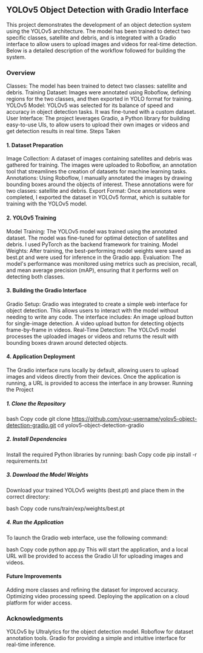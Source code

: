 ## YOLOv5 Object Detection with Gradio Interface

This project demonstrates the development of an object detection system using the YOLOv5 architecture.
The model has been trained to detect two specific classes, satellite and debris, and is integrated with a Gradio interface to allow users to upload images and videos for real-time detection. Below is a detailed description of the workflow followed for building the system.

### Overview
Classes: The model has been trained to detect two classes: satellite and debris.
Training Dataset: Images were annotated using Roboflow, defining regions for the two classes, and then exported in YOLO format for training.
YOLOv5 Model: YOLOv5 was selected for its balance of speed and accuracy in object detection tasks. It was fine-tuned with a custom dataset.
User Interface: The project leverages Gradio, a Python library for building easy-to-use UIs, to allow users to upload their own images or videos and get detection results in real time.
Steps Taken

#### 1. Dataset Preparation
Image Collection: A dataset of images containing satellites and debris was gathered for training. The images were uploaded to Roboflow, an annotation tool that streamlines the creation of datasets for machine learning tasks.
Annotations: Using Roboflow, I manually annotated the images by drawing bounding boxes around the objects of interest. These annotations were for two classes: satellite and debris.
Export Format: Once annotations were completed, I exported the dataset in YOLOv5 format, which is suitable for training with the YOLOv5 model.

#### 2. YOLOv5 Training
Model Training: The YOLOv5 model was trained using the annotated dataset. The model was fine-tuned for optimal detection of satellites and debris. I used PyTorch as the backend framework for training.
Model Weights: After training, the best-performing model weights were saved as best.pt and were used for inference in the Gradio app.
Evaluation: The model's performance was monitored using metrics such as precision, recall, and mean average precision (mAP), ensuring that it performs well on detecting both classes.

#### 3. Building the Gradio Interface
Gradio Setup: Gradio was integrated to create a simple web interface for object detection. This allows users to interact with the model without needing to write any code. The interface includes:
An image upload button for single-image detection.
A video upload button for detecting objects frame-by-frame in videos.
Real-Time Detection: The YOLOv5 model processes the uploaded images or videos and returns the result with bounding boxes drawn around detected objects.

#### 4. Application Deployment
The Gradio interface runs locally by default, allowing users to upload images and videos directly from their devices. Once the application is running, a URL is provided to access the interface in any browser.
Running the Project

##### 1. Clone the Repository
bash
Copy code
git clone https://github.com/your-username/yolov5-object-detection-gradio.git
cd yolov5-object-detection-gradio

##### 2. Install Dependencies
Install the required Python libraries by running:
bash
Copy code
pip install -r requirements.txt

##### 3. Download the Model Weights
Download your trained YOLOv5 weights (best.pt) and place them in the correct directory:

bash
Copy code
runs/train/exp/weights/best.pt

##### 4. Run the Application
To launch the Gradio web interface, use the following command:

bash
Copy code
python app.py
This will start the application, and a local URL will be provided to access the Gradio UI for uploading images and videos.

#### Future Improvements
Adding more classes and refining the dataset for improved accuracy.
Optimizing video processing speed.
Deploying the application on a cloud platform for wider access.

### Acknowledgments
YOLOv5 by Ultralytics for the object detection model.
Roboflow for dataset annotation tools.
Gradio for providing a simple and intuitive interface for real-time inference.
